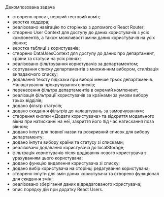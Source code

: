Декомпозована задача

- створено проєкт, перший тестовий коміт;
- верстка хеддера;
- реалізовано навігацію по сторінках з допомогою React Router;
- створено User Context для доступу до даних користувачів з усіх компонентів, а також можливості зміни даних користувачів на усіх рівнях;
- верстка таблиці з користувачів;
- створено DataUsesContext для доступу до даних про департамент, країни та статуси на усіх рівнях;
- реалізовано фільтрування користувачів за департаментом;
- сортування списку департаментів з множинним вибором, стилізація випадаючого списку;
- додавання тексту підказки при виборі менше трьох департаменів. Налаштування прокручування списків;
- перенесення фільтра департаментів в окремий компонент;
- реалізація фільтрації користувачів за країнами за умови вибору трьох відділів;
- додано фільтр статусів;
- додано скидання фільтрів до налаштувань за замовчуванням;
- створення кнопки «Додати користувача» та відкриття модального вікна при натисканні на неї, закриття його під час натискання поза вікном;
- додано інпут для повної назви та розкривний список для вибору департаменту;
- додано інпути вибору країни та статусу зі списками;
- реалізовано додавання користувача до localStorage;
- фільтрація користувачів після додавання нового користувача з урахуванням цього користувача;
- додано функцію видалення користувача зі списку;
- додано вибір користувача на сторінці редагування користувача;
- створено інпути для змін даних користувача та створено функціонал для скидання змін;
- реалізовано зберігання даних відредагованого користувача;
- опис порядку дій при додатку React Users.
